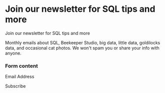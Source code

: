 # Join our newsletter for SQL tips and more

Join our newsletter for SQL tips and more

Monthly emails about SQL, Beekeeper Studio, big data, little data, goldilocks data, and occasional cat photos. We won't spam you or share your info with anyone.

### Form content 

Email Address

Subscribe